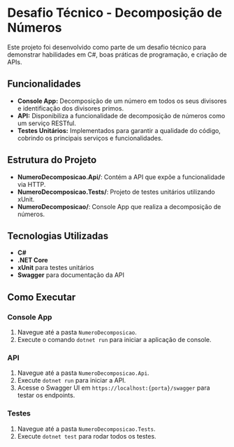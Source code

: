# Desafio Técnico - Decomposição de Números

Este projeto foi desenvolvido como parte de um desafio técnico para demonstrar habilidades em C#, boas práticas de programação, e criação de APIs.

## Funcionalidades

- **Console App:** Decomposição de um número em todos os seus divisores e identificação dos divisores primos.
- **API:** Disponibiliza a funcionalidade de decomposição de números como um serviço RESTful.
- **Testes Unitários:** Implementados para garantir a qualidade do código, cobrindo os principais serviços e funcionalidades.

## Estrutura do Projeto

- **NumeroDecomposicao.Api/**: Contém a API que expõe a funcionalidade via HTTP.
- **NumeroDecomposicao.Tests/**: Projeto de testes unitários utilizando xUnit.
- **NumeroDecomposicao/**: Console App que realiza a decomposição de números.

## Tecnologias Utilizadas

- **C#**
- **.NET Core**
- **xUnit** para testes unitários
- **Swagger** para documentação da API

## Como Executar

### Console App
1. Navegue até a pasta `NumeroDecomposicao`.
2. Execute o comando `dotnet run` para iniciar a aplicação de console.

### API
1. Navegue até a pasta `NumeroDecomposicao.Api`.
2. Execute `dotnet run` para iniciar a API.
3. Acesse o Swagger UI em `https://localhost:{porta}/swagger` para testar os endpoints.

### Testes
1. Navegue até a pasta `NumeroDecomposicao.Tests`.
2. Execute `dotnet test` para rodar todos os testes.
